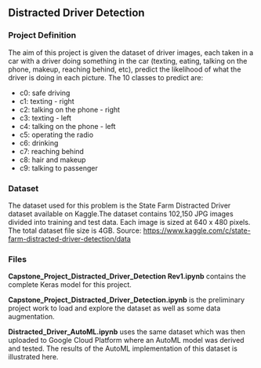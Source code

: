 ## Distracted Driver Detection

### Project Definition
The aim of this project is given the dataset of driver images, each taken in a car with a driver doing something in the car (texting, eating, talking on the phone, makeup, reaching behind, etc), predict the likelihood of what the driver is doing in each picture. The 10 classes to predict are:
* c0: safe driving
* c1: texting - right
* c2: talking on the phone - right
* c3: texting - left
* c4: talking on the phone - left
* c5: operating the radio
* c6: drinking
* c7: reaching behind
* c8: hair and makeup
* c9: talking to passenger

### Dataset
The dataset used for this problem is the State Farm Distracted Driver dataset available on Kaggle.The dataset contains 102,150 JPG images divided into training and test data. Each image is sized at 640 x 480 pixels. The total dataset file size is 4GB.
Source: https://www.kaggle.com/c/state-farm-distracted-driver-detection/data

### Files
**Capstone_Project_Distracted_Driver_Detection Rev1.ipynb** contains the complete Keras model for this project.  

**Capstone_Project_Distracted_Driver_Detection.ipynb** is the preliminary project work to load and explore the dataset as well as some data augmentation.  

**Distracted_Driver_AutoML.ipynb** uses the same dataset which was then uploaded to Google Cloud Platform where an AutoML model was derived and tested. The results of the AutoML implementation of this dataset is illustrated here.
